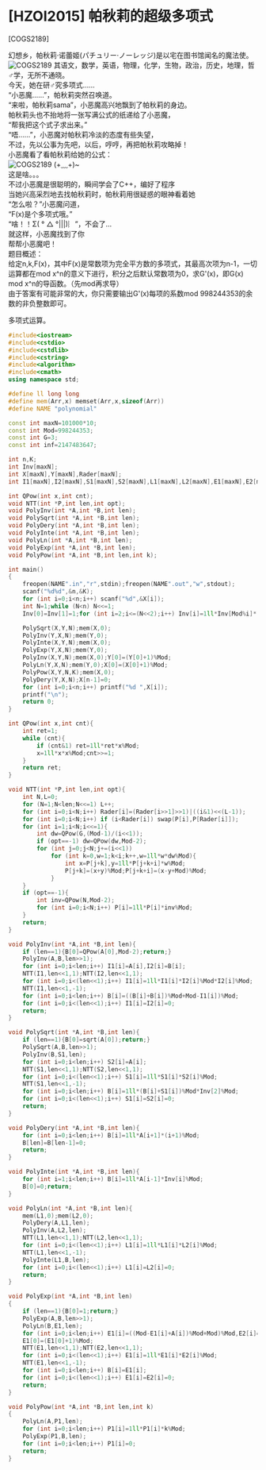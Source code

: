 # [HZOI2015] 帕秋莉的超级多项式
[COGS2189]

幻想乡，帕秋莉·诺蕾姬(パチュリー·ノーレッジ)是以宅在图书馆闻名的魔法使。  
![COGS2189](_v_images/_cogs2189_1531266829_1262170082.png)
其语文，数学，英语，物理，化学，生物，政治，历史，地理，哲♂学，无所不通晓。  
今天，她在研♂究多项式……  
“小恶魔……”，帕秋莉突然召唤道。  
“来啦，帕秋莉sama”，小恶魔高兴地飘到了帕秋莉的身边。  
帕秋莉头也不抬地将一张写满公式的纸递给了小恶魔，  
“帮我把这个式子求出来。”  
 “唔……”，小恶魔对帕秋莉冷淡的态度有些失望，  
不过，先以公事为先吧，以后，哼哼，再把帕秋莉攻略掉！  
小恶魔看了看帕秋莉给她的公式：  
![COGS2189](_v_images/_cogs2189_1530886837_1913381475.png)
 (+﹏+)~  
这是啥。。。  
不过小恶魔是很聪明的，瞬间学会了C++，编好了程序  
当她兴高采烈地去找帕秋莉时，帕秋莉用很疑惑的眼神看着她  
“怎么啦？”小恶魔问道，  
“F(x)是个多项式哦。”  
“啥！！Σ( ° △ °|||)︴”，不会了…  
 就这样，小恶魔找到了你  
帮帮小恶魔吧！  
题目概述：  
给定n,k,F(x)，其中F(x)是常数项为完全平方数的多项式，其最高次项为n-1，一切运算都在mod x^n的意义下进行，积分之后默认常数项为0，求G'(x)，即G(x) mod x^n的导函数。（先mod再求导）  
由于答案有可能非常的大，你只需要输出G'(x)每项的系数mod 998244353的余数的非负整数即可。  

多项式运算。

```cpp
#include<iostream>
#include<cstdio>
#include<cstdlib>
#include<cstring>
#include<algorithm>
#include<cmath>
using namespace std;

#define ll long long
#define mem(Arr,x) memset(Arr,x,sizeof(Arr))
#define NAME "polynomial"

const int maxN=101000*10;
const int Mod=998244353;
const int G=3;
const int inf=2147483647;

int n,K;
int Inv[maxN];
int X[maxN],Y[maxN],Rader[maxN];
int I1[maxN],I2[maxN],S1[maxN],S2[maxN],L1[maxN],L2[maxN],E1[maxN],E2[maxN],P1[maxN];

int QPow(int x,int cnt);
void NTT(int *P,int len,int opt);
void PolyInv(int *A,int *B,int len);
void PolySqrt(int *A,int *B,int len);
void PolyDery(int *A,int *B,int len);
void PolyInte(int *A,int *B,int len);
void PolyLn(int *A,int *B,int len);
void PolyExp(int *A,int *B,int len);
void PolyPow(int *A,int *B,int len,int k);

int main()
{
	freopen(NAME".in","r",stdin);freopen(NAME".out","w",stdout);
	scanf("%d%d",&n,&K);
	for (int i=0;i<n;i++) scanf("%d",&X[i]);
	int N=1;while (N<n) N<<=1;
	Inv[0]=Inv[1]=1;for (int i=2;i<=(N<<2);i++) Inv[i]=1ll*Inv[Mod%i]*(Mod-Mod/i)%Mod;

	PolySqrt(X,Y,N);mem(X,0);
	PolyInv(Y,X,N);mem(Y,0);
	PolyInte(X,Y,N);mem(X,0);
	PolyExp(Y,X,N);mem(Y,0);
	PolyInv(X,Y,N);mem(X,0);Y[0]=(Y[0]+1)%Mod;
	PolyLn(Y,X,N);mem(Y,0);X[0]=(X[0]+1)%Mod;
	PolyPow(X,Y,N,K);mem(X,0);
	PolyDery(Y,X,N);X[n-1]=0;
	for (int i=0;i<n;i++) printf("%d ",X[i]);
	printf("\n");
	return 0;
}

int QPow(int x,int cnt){
	int ret=1;
	while (cnt){
		if (cnt&1) ret=1ll*ret*x%Mod;
		x=1ll*x*x%Mod;cnt>>=1;
	}
	return ret;
}

void NTT(int *P,int len,int opt){
	int N,L=0;
	for (N=1;N<len;N<<=1) L++;
	for (int i=0;i<N;i++) Rader[i]=(Rader[i>>1]>>1)|((i&1)<<(L-1));
	for (int i=0;i<N;i++) if (i<Rader[i]) swap(P[i],P[Rader[i]]);
	for (int i=1;i<N;i<<=1){
		int dw=QPow(G,(Mod-1)/(i<<1));
		if (opt==-1) dw=QPow(dw,Mod-2);
		for (int j=0;j<N;j+=(i<<1))
			for (int k=0,w=1;k<i;k++,w=1ll*w*dw%Mod){
				int x=P[j+k],y=1ll*P[j+k+i]*w%Mod;
				P[j+k]=(x+y)%Mod;P[j+k+i]=(x-y+Mod)%Mod;
			}
	}
	if (opt==-1){
		int inv=QPow(N,Mod-2);
		for (int i=0;i<N;i++) P[i]=1ll*P[i]*inv%Mod;
	}
	return;
}

void PolyInv(int *A,int *B,int len){
	if (len==1){B[0]=QPow(A[0],Mod-2);return;}
	PolyInv(A,B,len>>1);
	for (int i=0;i<len;i++) I1[i]=A[i],I2[i]=B[i];
	NTT(I1,len<<1,1);NTT(I2,len<<1,1);
	for (int i=0;i<(len<<1);i++) I1[i]=1ll*I1[i]*I2[i]%Mod*I2[i]%Mod;
	NTT(I1,len<<1,-1);
	for (int i=0;i<len;i++) B[i]=((B[i]+B[i])%Mod+Mod-I1[i])%Mod;
	for (int i=0;i<(len<<1);i++) I1[i]=I2[i]=0;
	return;
}

void PolySqrt(int *A,int *B,int len){
	if (len==1){B[0]=sqrt(A[0]);return;}
	PolySqrt(A,B,len>>1);
	PolyInv(B,S1,len);
	for (int i=0;i<len;i++) S2[i]=A[i];
	NTT(S1,len<<1,1);NTT(S2,len<<1,1);
	for (int i=0;i<(len<<1);i++) S1[i]=1ll*S1[i]*S2[i]%Mod;
	NTT(S1,len<<1,-1);
	for (int i=0;i<len;i++) B[i]=1ll*(B[i]+S1[i])%Mod*Inv[2]%Mod;
	for (int i=0;i<(len<<1);i++) S1[i]=S2[i]=0;
	return;
}

void PolyDery(int *A,int *B,int len){
	for (int i=0;i<len;i++) B[i]=1ll*A[i+1]*(i+1)%Mod;
	B[len]=B[len-1]=0;
	return;
}

void PolyInte(int *A,int *B,int len){
	for (int i=1;i<len;i++) B[i]=1ll*A[i-1]*Inv[i]%Mod;
	B[0]=0;return;
}

void PolyLn(int *A,int *B,int len){
	mem(L1,0);mem(L2,0);
	PolyDery(A,L1,len);
	PolyInv(A,L2,len);
	NTT(L1,len<<1,1);NTT(L2,len<<1,1);
	for (int i=0;i<(len<<1);i++) L1[i]=1ll*L1[i]*L2[i]%Mod;
	NTT(L1,len<<1,-1);
	PolyInte(L1,B,len);
	for (int i=0;i<(len<<1);i++) L1[i]=L2[i]=0;
	return;
}

void PolyExp(int *A,int *B,int len)
{
	if (len==1){B[0]=1;return;}
	PolyExp(A,B,len>>1);
	PolyLn(B,E1,len);
	for (int i=0;i<len;i++) E1[i]=((Mod-E1[i]+A[i])%Mod+Mod)%Mod,E2[i]=B[i];
	E1[0]=(E1[0]+1)%Mod;
	NTT(E1,len<<1,1);NTT(E2,len<<1,1);
	for (int i=0;i<(len<<1);i++) E1[i]=1ll*E1[i]*E2[i]%Mod;
	NTT(E1,len<<1,-1);
	for (int i=0;i<len;i++) B[i]=E1[i];
	for (int i=0;i<(len<<1);i++) E1[i]=E2[i]=0;
	return;
}

void PolyPow(int *A,int *B,int len,int k)
{
	PolyLn(A,P1,len);
	for (int i=0;i<len;i++) P1[i]=1ll*P1[i]*k%Mod;
	PolyExp(P1,B,len);
	for (int i=0;i<len;i++) P1[i]=0;
	return;
}
```
